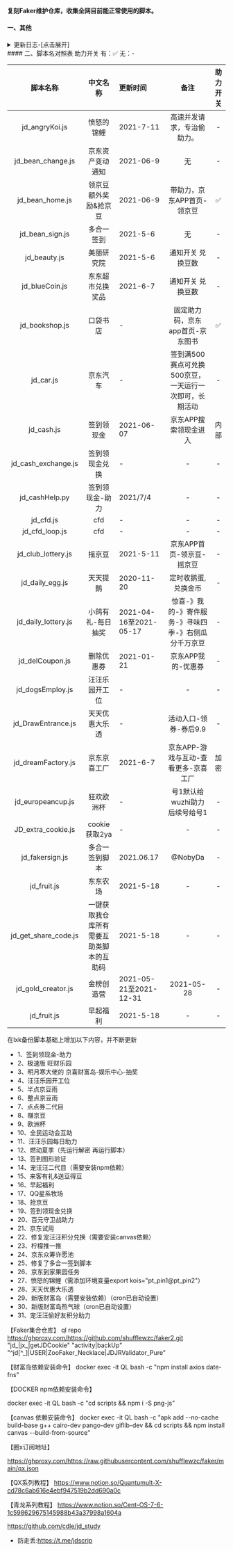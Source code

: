 #### 复刻Faker维护仓库，收集全网目前能正常使用的脚本。
#### 一、其他
<details>
<summary>更新日志-[点击展开]</summary>

- 2021-07-13
    * 添加fake2仓库
    * 更新首页MD说明文件，添加更新记录
    * 更新首页MD说明文件，添加 脚本名称对照表

</details> 
#### 二、脚本名对照表
助力开关 有：✅ 无：-

|脚本名称|中文名称|更新时间|备注|助力开关|
|:---:|:---:|:---|:---:|:---:|
|jd_angryKoi.js|愤怒的锦鲤|2021-7-11|高速并发请求，专治偷助力。|-|
|jd_bean_change.js|京东资产变动通知|2021-06-9|无|-|
|jd_bean_home.js|领京豆额外奖励&抢京豆|2021-06-9|带助力，京东APP首页-领京豆|✅|
|jd_bean_sign.js|多合一签到|2021-5-6|无|-|
|jd_beauty.js|美丽研究院|2021-5-6|通知开关 兑换豆数|-|
|jd_blueCoin.js|东东超市兑换奖品|2021-6-7|通知开关 兑换豆数|-|
|jd_bookshop.js|口袋书店|-|固定助力码，京东app首页-京东图书|✅|
|jd_car.js|京东汽车|-|签到满500赛点可兑换500京豆，一天运行一次即可，长期活动|-|
|jd_cash.js|签到领现金|2021-06-07|京东APP搜索领现金进入|内部|
|jd_cash_exchange.js|签到领现金兑换|-|-|-|
|jd_cashHelp.py|签到领现金-助力|2021/7/4|-|-|
|jd_cfd.js|cfd|-|-|-|
|jd_cfd_loop.js|cfd|-|-|-|
|jd_club_lottery.js|摇京豆|2021-5-11|京东APP首页-领京豆-摇京豆|-|
|jd_daily_egg.js|天天提鹅|2020-11-20|定时收鹅蛋,兑换金币|-|
|jd_daily_lottery.js|小鸽有礼-每日抽奖|2021-04-16至2021-05-17|惊喜-》我的-》寄件服务-》寻味四季-》右侧瓜分千万京豆|-|
|jd_delCoupon.js|删除优惠券|2021-01-21|京东APP我的-优惠券|-|
|jd_dogsEmploy.js|汪汪乐园开工位|-|-|-|
|jd_DrawEntrance.js|天天优惠大乐透|-|活动入口-领券-券后9.9|-|
|jd_dreamFactory.js|京东京喜工厂|2021-6-7|京东APP-游戏与互动-查看更多-京喜工厂|加密|
|jd_europeancup.js|狂欢欧洲杯|-|号1默认给wuzhi助力 后续号给号1|-|
|JD_extra_cookie.js|cookie获取2ya|-|-|-|
|jd_fakersign.js|多合一签到脚本|2021.06.17| @NobyDa|-|
|jd_fruit.js|东东农场|2021-5-18|-|-|
|jd_get_share_code.js|一键获取我仓库所有需要互助类脚本的互助码|2021-5-18|-|-|
|jd_gold_creator.js|金榜创造营|2021-05-21至2021-12-31|2021-05-28|-|
|jd_fruit.js|早起福利|2021-5-18|-|-|


在lxk备份脚本基础上增加以下内容，并不断更新

* 1、签到领现金-助力
* 2、极速版 旺财乐园
* 3、明月寒大佬的 京喜财富岛-娱乐中心-抽奖
* 4、汪汪乐园开工位
* 5、半点京豆雨
* 6、整点京豆雨
* 7、点点券二代目
* 8、赚京豆
* 9、欧洲杯
* 10、全民运动会互助
* 11、汪汪乐园每日助力
* 12、燃动夏季（先运行解密 再运行脚本）
* 13、签到图形验证
* 14、宠汪汪二代目（需要安装npm依赖）
* 15、来客有礼&送豆得豆
* 16、早起福利
* 17、QQ星系牧场
* 18、抢京豆
* 19、签到领现金兑换
* 20、百元守卫战助力
* 21、京东试用
* 22、修复宠汪汪积分兑换（需要安装canvas依赖）
* 23、柠檬推一推
* 24、京东众筹许愿池
* 25、修复了多合一签到脚本
* 26、京东到家果园任务
* 27、愤怒的锦鲤（需添加环境变量export kois="pt_pin1@pt_pin2"）
* 28、天天优惠大乐透
* 29、新版财富岛（需要安装依赖）（cron已自动设置）
* 30、新版财富岛热气球（cron已自动设置）
* 31、宠汪汪偷好友积分助力


【Faker集合仓库】
ql repo https://ghproxy.com/https://github.com/shufflewzc/faker2.git "jd_|jx_|getJDCookie" "activity|backUp" "^jd[^_]|USER|ZooFaker_Necklace|JDJRValidator_Pure"

【财富岛依赖安装命令】
docker exec -it QL bash -c "npm install axios date-fns"

【DOCKER npm依赖安装命令】

docker exec -it QL bash -c "cd scripts && npm i -S png-js"

【canvas 依赖安装命令】
docker exec -it QL bash -c "apk add --no-cache build-base g++ cairo-dev pango-dev giflib-dev && cd scripts && npm install canvas --build-from-source"

【圈x订阅地址】

https://ghproxy.com/https://raw.githubusercontent.com/shufflewzc/faker/main/qx.json

【QX系列教程】
https://www.notion.so/Quantumult-X-cd78c6ab616e4ebf947519b2dd690a0c

【青龙系列教程】
https://www.notion.so/Cent-OS-7-6-1c598629675145988b43a37998a1604a

https://github.com/cdle/jd_study
* 防走丢:https://t.me/jdscrip
